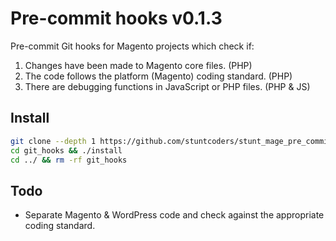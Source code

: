 # Pre-commit hooks v0.1.3

Pre-commit Git hooks for Magento projects which check if:

1. Changes have been made to Magento core files. (PHP)
2. The code follows the platform (Magento) coding standard. (PHP)
3. There are debugging functions in JavaScript or PHP files. (PHP & JS)

## Install
```sh
git clone --depth 1 https://github.com/stuntcoders/stunt_mage_pre_commit_hooks.git git_hooks
cd git_hooks && ./install
cd ../ && rm -rf git_hooks
```

## Todo
* Separate Magento & WordPress code and check against the appropriate coding standard.
